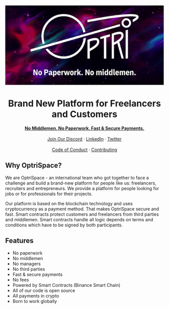 <br />

<div align="center">
  <a href="https://optrispace.com/" target="_blank">
    <picture>
      <source media="(prefers-color-scheme: dark)" srcset="./assets/optrispace-logo-with-slogan.png">
      <img src="./assets/optrispace-logo-with-slogan.png" width="600" alt="Logo" />
    </picture>
  </a>
</div>

<h1 align="center">Brand New Platform for Freelancers and Customers</h1>

<div align="center">
  <a href="https://sagittarius.optrispace.com/" rel="dofollow"><strong>No Middlemen. No Paperwork. Fast & Secure Payments.</strong></a>
  <br />
  <br />
  <a href="https://discord.gg/7WEbtmuqtv">Join Our Discord</a>
  ·
  <a href="https://www.linkedin.com/company/optriment">LinkedIn</a>
  ·
  <a href="https://twitter.com/optrispace">Twitter</a>
</div>

<br />

<div align="center">
  <a href="https://github.com/optriment/optrispace-contract-v2/blob/master/CODE_OF_CONDUCT.md">Code of Conduct</a>
  ·
  <a href="https://github.com/optriment/optrispace-contract-v2/blob/master/CONTRIBUTING.md">Contributing</a>
</div>

## Why OptriSpace?

We are OptriSpace - an international team who got together to face a challenge
and build a brand-new platform for people like us: freelancers, recruiters and
entrepreneurs. We provide a platform for people looking for jobs or for
professionals for their projects.

Our platform is based on the blockchain technology and uses cryptocurrency as a
payment method. That makes OptriSpace secure and fast. Smart contracts protect
customers and freelancers from third parties and middlemen. Smart contracts
handle all logic depends on terms and conditions which have to be signed by both
participants.

## Features

- No paperwork
- No middlemen
- No managers
- No third parties
- Fast & secure payments
- No fees
- Powered by Smart Contracts (Binance Smart Chain)
- All of our code is open source
- All payments in crypto
- Born to work globally
